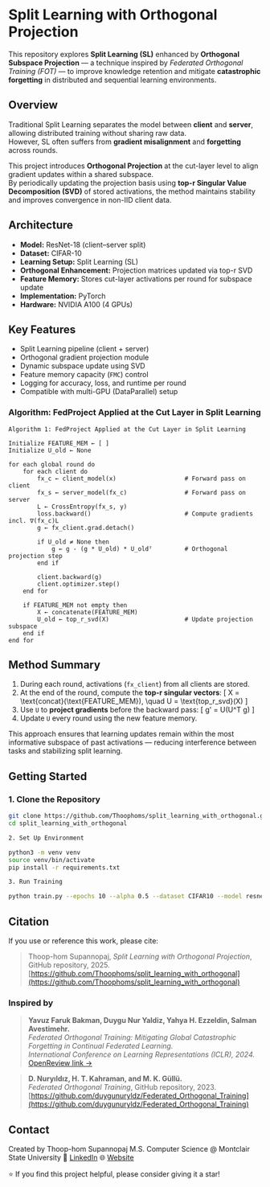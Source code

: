 # Split Learning with Orthogonal Projection

This repository explores **Split Learning (SL)** enhanced by **Orthogonal Subspace Projection** — a technique inspired by *Federated Orthogonal Training (FOT)* — to improve knowledge retention and mitigate **catastrophic forgetting** in distributed and sequential learning environments.


## Overview

Traditional Split Learning separates the model between **client** and **server**, allowing distributed training without sharing raw data.  
However, SL often suffers from **gradient misalignment** and **forgetting** across rounds.

This project introduces **Orthogonal Projection** at the cut-layer level to align gradient updates within a shared subspace.  
By periodically updating the projection basis using **top-r Singular Value Decomposition (SVD)** of stored activations, the method maintains stability and improves convergence in non-IID client data.


## Architecture

- **Model:** ResNet-18 (client–server split)
- **Dataset:** CIFAR-10
- **Learning Setup:** Split Learning (SL)
- **Orthogonal Enhancement:** Projection matrices updated via top-r SVD  
- **Feature Memory:** Stores cut-layer activations per round for subspace update  
- **Implementation:** PyTorch
- **Hardware:** NVIDIA A100 (4 GPUs)


## Key Features

- Split Learning pipeline (client + server)  
- Orthogonal gradient projection module  
- Dynamic subspace update using SVD  
- Feature memory capacity (`FMC`) control  
- Logging for accuracy, loss, and runtime per round  
- Compatible with multi-GPU (DataParallel) setup
 

### Algorithm: FedProject Applied at the Cut Layer in Split Learning

```text
Algorithm 1: FedProject Applied at the Cut Layer in Split Learning

Initialize FEATURE_MEM ← [ ]
Initialize U_old ← None

for each global round do
    for each client do
        fx_c ← client_model(x)                   # Forward pass on client
        fx_s ← server_model(fx_c)                # Forward pass on server
        L ← CrossEntropy(fx_s, y)
        loss.backward()                          # Compute gradients incl. ∇(fx_c)L
        g ← fx_client.grad.detach()

        if U_old ≠ None then
            g ← g - (g * U_old) * U_oldᵀ         # Orthogonal projection step
        end if

        client.backward(g)
        client.optimizer.step()
    end for

    if FEATURE_MEM not empty then
        X ← concatenate(FEATURE_MEM)
        U_old ← top_r_svd(X)                     # Update projection subspace
    end if
end for
```

## Method Summary

1. During each round, activations (`fx_client`) from all clients are stored.  
2. At the end of the round, compute the **top-r singular vectors**:
   \[
   X = \text{concat}(\text{FEATURE\_MEM}), \quad U = \text{top\_r\_svd}(X)
   \]
3. Use `U` to **project gradients** before the backward pass:
   \[
   g' = U(U^T g)
   \]
4. Update `U` every round using the new feature memory.

This approach ensures that learning updates remain within the most informative subspace of past activations — reducing interference between tasks and stabilizing split learning.


## Getting Started

### 1. Clone the Repository
```bash
git clone https://github.com/Thoophoms/split_learning_with_orthogonal.git
cd split_learning_with_orthogonal

2. Set Up Environment

python3 -m venv venv
source venv/bin/activate
pip install -r requirements.txt

3. Run Training

python train.py --epochs 10 --alpha 0.5 --dataset CIFAR10 --model resnet18
```

## Citation

If you use or reference this work, please cite:

> Thoop-hom Supannopaj, *Split Learning with Orthogonal Projection*, GitHub repository, 2025.  
> [https://github.com/Thoophoms/split_learning_with_orthogonal](https://github.com/Thoophoms/split_learning_with_orthogonal)


### Inspired by

> **Yavuz Faruk Bakman, Duygu Nur Yaldiz, Yahya H. Ezzeldin, Salman Avestimehr.**  
> *Federated Orthogonal Training: Mitigating Global Catastrophic Forgetting in Continual Federated Learning.*  
> *International Conference on Learning Representations (ICLR), 2024.*  
> [OpenReview link →](https://openreview.net/forum?id=nAs4LdaP9Y)

> **D. Nuryıldız, H. T. Kahraman, and M. K. Güllü.**  
> *Federated Orthogonal Training*, GitHub repository, 2023.  
> [https://github.com/duygunuryldz/Federated_Orthogonal_Training](https://github.com/duygunuryldz/Federated_Orthogonal_Training)


## Contact

Created by Thoop-hom Supannopaj
M.S. Computer Science @ Montclair State University
📧 [LinkedIn](https://www.linkedin.com/in/trisha-supannopaj/)
🌐 [Website](https://www.thoophoms.com)


⭐ If you find this project helpful, please consider giving it a star!
